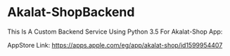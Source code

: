 # Akalat-ShopBackend

This Is A Custom Backend Service Using Python 3.5 For Akalat-Shop App:

AppStore Link:
 https://apps.apple.com/eg/app/akalat-shop/id1599954407
